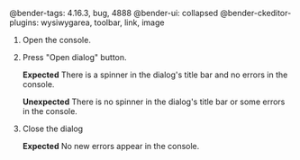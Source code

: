 @bender-tags: 4.16.3, bug, 4888
@bender-ui: collapsed
@bender-ckeditor-plugins: wysiwygarea, toolbar, link, image

1. Open the console.
2. Press "Open dialog" button.

	**Expected** There is a spinner in the dialog's title bar and no errors in the console.

	**Unexpected** There is no spinner in the dialog's title bar or some errors in the console.
3. Close the dialog

	**Expected** No new errors appear in the console.
